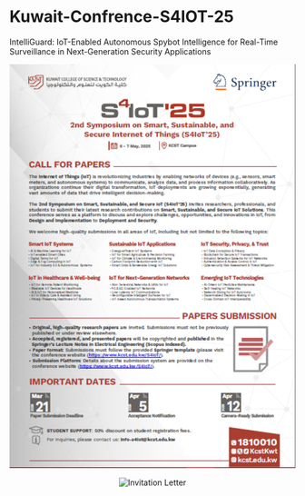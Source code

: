 # Kuwait-Confrence-S4IOT-25
IntelliGuard: IoT-Enabled Autonomous Spybot Intelligence for Real-Time Surveillance in Next-Generation Security Applications

<p align="center">
  <img src="IEEE%20PAPERS/Invitation%20Letter.PNG" alt="Invitation Letter" width="600">
</p>


<p align="center">
  <img src="IEEE%20PAPERS/Acceptance%20Letter.jpg" alt="Invitation Letter" width="600">
</p>
